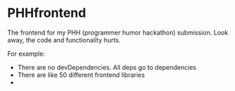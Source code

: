 # PHHfrontend
The frontend for my PHH (programmer humor hackathon) submission. Look away, the code and functionality hurts.

For example:

* There are no devDependencies. All deps go to dependencies
* There are like 50 different frontend libraries
* 

